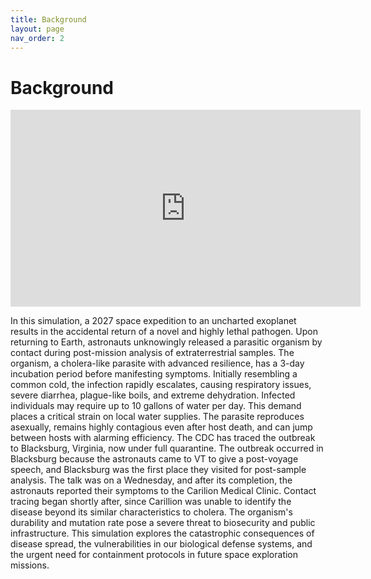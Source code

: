 ```yaml
---
title: Background
layout: page
nav_order: 2
---
```


# Background

<iframe width="560" height="315" src="https://www.youtube-nocookie.com/embed/5BZEKRl1skU?si=E29xiI8bA3lQwR-2" title="YouTube video player" frameborder="0" allow="accelerometer; autoplay; clipboard-write; encrypted-media; gyroscope; picture-in-picture; web-share" referrerpolicy="strict-origin-when-cross-origin" allowfullscreen></iframe>


In this simulation, a 2027 space expedition to an uncharted exoplanet results in the accidental return of a novel and highly lethal pathogen. Upon returning to Earth, astronauts unknowingly released a parasitic organism by contact during post-mission analysis of extraterrestrial samples. The organism, a cholera-like parasite with advanced resilience, has a 3-day incubation period before manifesting symptoms.
Initially resembling a common cold, the infection rapidly escalates, causing respiratory issues, severe diarrhea, plague-like boils, and extreme dehydration. Infected individuals may require up to 10 gallons of water per day. This demand places a critical strain on local water supplies. The parasite reproduces asexually, remains highly contagious even after host death, and can jump between hosts with alarming efficiency.
The CDC has traced the outbreak to Blacksburg, Virginia, now under full quarantine. The outbreak occurred in Blacksburg because the astronauts came to VT to give a post-voyage speech, and Blacksburg was the first place they visited for post-sample analysis. The talk was on a Wednesday, and after its completion, the astronauts reported their symptoms to the Carilion Medical Clinic. Contact tracing began shortly after, since Carillion was unable to identify the disease beyond its similar characteristics to cholera. The organism's durability and mutation rate pose a severe threat to biosecurity and public infrastructure. This simulation explores the catastrophic consequences of disease spread, the vulnerabilities in our biological defense systems, and the urgent need for containment protocols in future space exploration missions.

